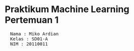 # Praktikum Machine Learning Pertemuan 1
<pre>
  Nama : Miko Ardian
  Kelas : SD01-A
  NIM : 20110011
</pre>
